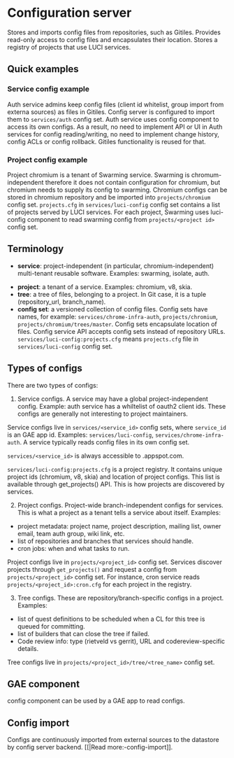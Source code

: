 # Configuration server

Stores and imports config files from repositories, such as Gitiles.
Provides read-only access to config files and encapsulates their location.
Stores a registry of projects that use LUCI services.

## Quick examples

### Service config example
Auth service admins keep config files (client id whitelist, group import from
externa sources) as files in Gitiles. Config server is configured to import them
to `services/auth` config set. Auth service uses config component to
access its own configs. As a result, no need to implement API or UI in Auth
services for config reading/writing, no need to implement change history, config
ACLs or config rollback. Gitiles functionality is reused for that.

### Project config example
Project chromium is a tenant of Swarming service. Swarming is
chromum-independent therefore it does not contain configuration for chromium,
but chromium needs to supply its config to swarming. Chromium configs can be
stored in chromium repository and be imported into `projects/chromium` config
set. `projects.cfg` in `services/luci-config` config set contains a list of
projects served by LUCI services. For each project, Swarming uses luci-config
component to read swarming config from `projects/<project id>` config set.

## Terminology

* **service**: project-independent (in particular, chromium-independent)
  multi-tenant reusable software. Examples: swarming, isolate, auth.
- **project**: a tenant of a service. Examples: chromium, v8, skia.
- **tree**: a tree of files, belonging to a project. In Git case, it is
  a tuple (repository_url, branch_name).
- **config set**: a versioned collection of config files. Config sets have
  names, for example: `services/chrome-infra-auth`, `projects/chromium`,
  `projects/chromium/trees/master`. Config sets encapsulate location of files.
  Config service API accepts config sets instead of repository URLs.
 `services/luci-config:projects.cfg` means `projects.cfg` file in
 `services/luci-config` config set.

## Types of configs

There are two types of configs:

1. Service configs. A service may have a global project-independent config.
   Example: auth service has a whiltelist of oauth2 client ids.
   These configs are generally not interesting to project maintainers.

  Service configs live in `services/<service_id>` config sets, where
  `service_id` is an GAE app id.
  Examples: `services/luci-config`, `services/chrome-infra-auth`.
  A service typically reads config files in its own config set.

  `services/<service_id>` is always accessible to <service-id>.appspot.com.

  `services/luci-config:projects.cfg` is a project registry. It contains
  unique project ids (chromium, v8, skia) and location of project configs.
  This list is available through get_projects() API. This is how projects are
  discovered by services.

2. Project configs. Project-wide branch-independent configs for services.
   This is what a project as a tenant tells a service about itself. Examples:

  * project metadata: project name, project description, mailing list,
    owner email, team auth group, wiki link, etc.
  * list of repositories and branches that services should handle.
  * cron jobs: when and what tasks to run.

  Project configs live in `projects/<project_id>` config set. Services discover
  projects through `get_projects()` and request a config from
  `projects/<project_id>` config set. For instance, cron service reads
  `projects/<project_id>:cron.cfg` for each project in the registry.

3. Tree configs. These are repository/branch-specific configs in a project.
   Examples:

  * list of quest definitions to be scheduled when a CL for this tree is queued
    for committing.
  * list of builders that can close the tree if failed.
  * Code review info: type (rietveld vs gerrit), URL and codereview-specific
    details.

  Tree configs live in `projects/<project_id>/tree/<tree_name>` config set.

## GAE component
config component can be used by a GAE app to read configs.

## Config import
Configs are continuously imported from external sources to the datastore by
config server backend. [[|Read more:-config-import]].
